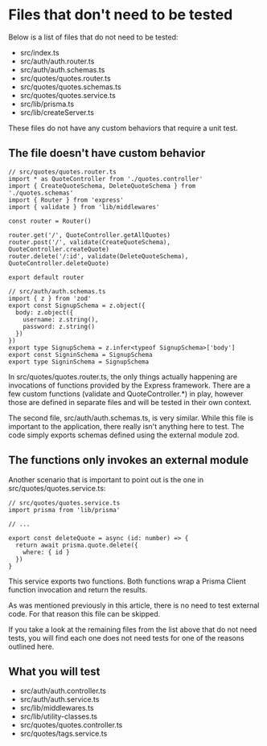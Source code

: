# Files that don't need to be tested
Below is a list of files that do not need to be tested:

- src/index.ts
- src/auth/auth.router.ts
- src/auth/auth.schemas.ts
- src/quotes/quotes.router.ts
- src/quotes/quotes.schemas.ts
- src/quotes/quotes.service.ts
- src/lib/prisma.ts
- src/lib/createServer.ts

These files do not have any custom behaviors that require a unit test.

## The file doesn't have custom behavior

```
// src/quotes/quotes.router.ts
import * as QuoteController from './quotes.controller'
import { CreateQuoteSchema, DeleteQuoteSchema } from './quotes.schemas'
import { Router } from 'express'
import { validate } from 'lib/middlewares'

const router = Router()

router.get('/', QuoteController.getAllQuotes)
router.post('/', validate(CreateQuoteSchema), QuoteController.createQuote)
router.delete('/:id', validate(DeleteQuoteSchema), QuoteController.deleteQuote)

export default router
```

```
// src/auth/auth.schemas.ts
import { z } from 'zod'
export const SignupSchema = z.object({
  body: z.object({
    username: z.string(),
    password: z.string()
  })
})
export type SignupSchema = z.infer<typeof SignupSchema>['body']
export const SigninSchema = SignupSchema
export type SigninSchema = SignupSchema
```

In src/quotes/quotes.router.ts, the only things actually happening are invocations of functions provided by the Express framework. There are a few custom functions (validate and QuoteController.*) in play, however those are defined in separate files and will be tested in their own context.

The second file, src/auth/auth.schemas.ts, is very similar. While this file is important to the application, there really isn't anything here to test. The code simply exports schemas defined using the external module zod.

## The functions only invokes an external module

Another scenario that is important to point out is the one in src/quotes/quotes.service.ts:

```
// src/quotes/quotes.service.ts
import prisma from 'lib/prisma'

// ...

export const deleteQuote = async (id: number) => {
  return await prisma.quote.delete({
    where: { id }
  })
}
```
This service exports two functions. Both functions wrap a Prisma Client function invocation and return the results.

As was mentioned previously in this article, there is no need to test external code. For that reason this file can be skipped.

If you take a look at the remaining files from the list above that do not need tests, you will find each one does not need tests for one of the reasons outlined here.

## What you will test

- src/auth/auth.controller.ts
- src/auth/auth.service.ts
- src/lib/middlewares.ts
- src/lib/utility-classes.ts
- src/quotes/quotes.controller.ts
- src/quotes/tags.service.ts